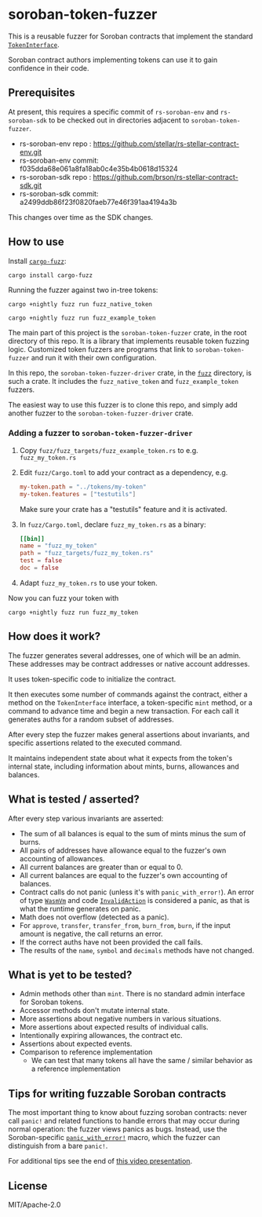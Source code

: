 # soroban-token-fuzzer

This is a reusable fuzzer for Soroban contracts
that implement the standard
[`TokenInterface`](https://docs.rs/soroban-sdk/latest/soroban_sdk/token/trait.TokenInterface.html).

Soroban contract authors implementing tokens can use it
to gain confidence in their code.


## Prerequisites

At present, this requires a specific commit of `rs-soroban-env`
and `rs-soroban-sdk` to be checked out in directories adjacent to `soroban-token-fuzzer`.

- rs-soroban-env repo  : https://github.com/stellar/rs-stellar-contract-env.git
- rs-soroban-env commit: f035dda68e061a8fa18ab0c4e35b4b0618d15324
- rs-soroban-sdk repo  : https://github.com/brson/rs-stellar-contract-sdk.git
- rs-soroban-sdk commit: a2499ddb86f23f0820faeb77e46f391aa4194a3b

This changes over time as the SDK changes.


## How to use

Install [`cargo-fuzz`](https://github.com/rust-fuzz/cargo-fuzz):

```
cargo install cargo-fuzz
```

Running the fuzzer against two in-tree tokens:

```
cargo +nightly fuzz run fuzz_native_token
```

```
cargo +nightly fuzz run fuzz_example_token
```

The main part of this project is the
`soroban-token-fuzzer` crate, in the root directory of this repo.
It is a library that implements reusable token fuzzing logic.
Customized token fuzzers are programs that link to `soroban-token-fuzzer`
and run it with their own configuration.

In this repo, the `soroban-token-fuzzer-driver` crate,
in the [`fuzz`](./fuzz) directory, is such a crate. It includes
the `fuzz_native_token` and `fuzz_example_token` fuzzers.

The easiest way to use this fuzzer is to clone this repo,
and simply add another fuzzer to the `soroban-token-fuzzer-driver`
crate.

### Adding a fuzzer to `soroban-token-fuzzer-driver`

1) Copy `fuzz/fuzz_targets/fuzz_example_token.rs` to
   e.g. `fuzz_my_token.rs`
2) Edit `fuzz/Cargo.toml` to add your contract as a dependency, e.g.

   ```toml
   my-token.path = "../tokens/my-token"
   my-token.features = ["testutils"]
   ```

   Make sure your crate has a "testutils" feature and it is activated.
3) In `fuzz/Cargo.toml`, declare `fuzz_my_token.rs` as a binary:

   ```toml
   [[bin]]
   name = "fuzz_my_token"
   path = "fuzz_targets/fuzz_my_token.rs"
   test = false
   doc = false
   ```

4) Adapt `fuzz_my_token.rs` to use your token.

Now you can fuzz your token with

```
cargo +nightly fuzz run fuzz_my_token
```


## How does it work?

The fuzzer generates several addresses,
one of which will be an admin.
These addresses may be contract addresses or native account addresses.

It uses token-specific code to initialize the contract.

It then executes some number of commands against the contract,
either a method on the `TokenInterface` interface,
a token-specific `mint` method, or a command to advance time
and begin a new transaction.
For each call it generates auths for a random subset of addresses.

After every step the fuzzer makes general assertions about invariants,
and specific assertions related to the executed command.

It maintains independent state about what it expects from the token's
internal state, including information about mints, burns, allowances and balances.


## What is tested / asserted?

After every step various invariants are asserted:

- The sum of all balances is equal to the sum of mints minus the sum of burns.
- All pairs of addresses have allowance equal to the fuzzer's own accounting of allowances.
- All current balances are greater than or equal to 0.
- All current balances are equal to the fuzzer's own accounting of balances.
- Contract calls do not panic (unless it's with `panic_with_error!`).
  An error of type [`WasmVm`](https://docs.rs/soroban-sdk/latest/soroban_sdk/xdr/enum.ScErrorType.html#variant.WasmVm)
  and code [`InvalidAction`](https://docs.rs/soroban-sdk/latest/soroban_sdk/xdr/enum.ScErrorCode.html#variant.InvalidAction)
  is considered a panic,
  as that is what the runtime generates on panic.
- Math does not overflow (detected as a panic).
- For `approve`, `transfer`, `transfer_from`, `burn_from`, `burn`,
  if the input amount is negative, the call returns an error.
- If the correct auths have not been provided the call fails.
- The results of the `name`, `symbol` and `decimals`
  methods have not changed.


## What is yet to be tested?

- Admin methods other than `mint`. There is no standard
  admin interface for Soroban tokens.
- Accessor methods don't mutate internal state.
- More assertions about negative numbers in various situations.
- More assertions about expected results of individual calls.
- Intentionally expiring allowances, the contract etc.
- Assertions about expected events.
- Comparison to reference implementation
  - We can test that many tokens all have the same / similar behavior as a reference implementation


## Tips for writing fuzzable Soroban contracts

The most important thing to know about fuzzing soroban contracts:
never call `panic!` and related functions to handle errors that may
occur during normal operation: the fuzzer views panics as bugs.
Instead, use the Soroban-specific
[`panic_with_error!`](https://docs.rs/soroban-sdk/latest/soroban_sdk/macro.panic_with_error.html)
macro, which the fuzzer can distinguish from a bare `panic!`.

For additional tips see the end of
[this video presentation](https://www.youtube.com/watch?v=EzhMdIaPETo&pp=ygUec3RlbGxhciBmdXp6aW5nIGJyaWFuIGFuZGVyc29u).


## License

MIT/Apache-2.0

